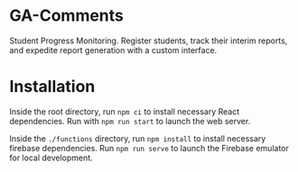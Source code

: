 # GA-Comments

Student Progress Monitoring. Register students, track their interim reports, and expedite report generation with a custom interface.

# Installation

Inside the root directory, run `npm ci` to install necessary React dependencies. Run with `npm run start` to launch the web server.

Inside the `./functions` directory, run `npm install` to install necessary firebase dependencies. Run `npm run serve` to launch the Firebase emulator for local development.
